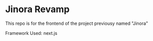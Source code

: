 # Jinora Revamp

This repo is for the frontend of the project previousy named "Jinora"

Framework Used: next.js
